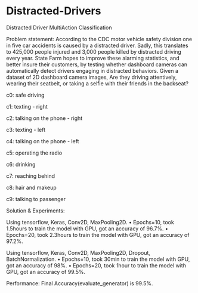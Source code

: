 # Distracted-Drivers
Distracted Driver MultiAction Classification

Problem statement: According to the CDC motor vehicle safety division one in five car accidents is caused by a distracted driver. Sadly, this translates to 425,000 people injured and 3,000 people killed by distracted driving every year. State Farm hopes to improve these alarming statistics, and better insure their customers, by testing whether dashboard cameras can automatically detect drivers engaging in distracted behaviors. Given a dataset of 2D dashboard camera images, Are they driving attentively, wearing their seatbelt, or taking a selfie with their friends in the backseat?


c0: safe driving

c1: texting - right

c2: talking on the phone - right

c3: texting - left

c4: talking on the phone - left

c5: operating the radio

c6: drinking

c7: reaching behind

c8: hair and makeup

c9: talking to passenger


Solution & Experiments: 

Using tensorflow, Keras, Conv2D, MaxPooling2D.
•	Epochs=10, took 1.5hours to train the model with GPU, got an accuracy of 96.7%.
•	Epochs=20, took 2.3hours to train the model with GPU, got an accuracy of 97.2%.

Using tensorflow, Keras, Conv2D, MaxPooling2D, Dropout, BatchNormalization.
•	Epochs=10, took 30min to train the model with GPU, got an accuracy of 98%.
•	Epochs=20, took 1hour to train the model with GPU, got an accuracy of 99.5%.


Performance: Final Accuracy(evaluate_generator) is 99.5%.

